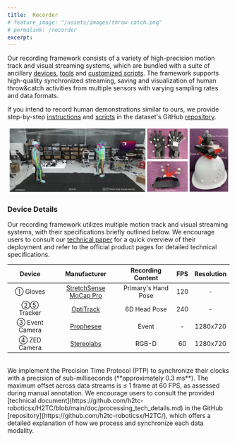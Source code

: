 ```yaml
---
title:  Recorder
# feature_image: "/assets/images/throw-catch.png"
# permalink: /recorder
excerpt: 
---
```


Our recording framework consists of a variety of high-precision
motion track and visual streaming systems, which are
bundled with a suite of ancillary [devices](#device-details), [tools](https://github.com/h2tc-roboticsx/H2TC/tree/main/src/tools) and
[customized scripts](https://github.com/h2tc-roboticsx/H2TC/tree/main/src). The framework supports high-quality
synchronized streaming, saving and visualization of human
throw&catch activities from multiple sensors with varying
sampling rates and data formats. 

If you intend to record human demonstrations similar to ours, we provide step-by-step [instructions](https://github.com/h2tc-roboticsx/H2TC/tree/main#recorder) and [scripts](https://github.com/h2tc-roboticsx/H2TC/blob/main/src/recorder.py) in the dataset's GitHub [repository](https://github.com/h2tc-roboticsx/H2TC/).

<div align="center">
<img src="https://raw.githubusercontent.com/h2tc-roboticsx/H2TC/main/doc/resources/hardware.png" width=1600>
</div>


### Device Details
<!-- <table >
    <tr>
        <td  width=100>Device</td>
        <td  width=350> Manufacturer </td>
        <td  width=350> Recording Content </td>
        <td   width=350> FPS </td>
        <td   width=350> Resolution </td>
    </tr>
    <tr>
        <td  >① Gloves</td>
        <td ><a href=https://stretchsense.com/> StretchSense MoCap Pro</a> </td>
        <td  > Primary's Hand Pose </td>
        <td  > 120 </td>
        <td  > - </td>
    </tr>
    <tr>
        <td  >① Gloves</td>
        <td ><a href=https://stretchsense.com/> StretchSense MoCap Pro</a> </td>
        <td  > Primary's Hand Pose </td>
        <td  > 120 </td>
        <td  > - </td>
    </tr>
</table  > -->

Our recording framework utilizes multiple motion track and visual streaming systems,  with their specifications briefly outlined below.
We encourage users to consult our [technical paper](https://h2tc-roboticsx.github.io/underreview/) for a quick overview of their deployment and refer to the official product pages for detailed technical specifications.


| Device | Manufacturer | Recording Content |FPS |Resolution  |
|:-----:|:-----:|:-----:|:-----:|:-----:|
| ① Gloves | [StretchSense MoCap Pro](https://stretchsense.com/) | Primary's Hand Pose | 120 | - |
| ②⑤ Tracker | [OptiTrack](https://optitrack.com/) |  6D Head Pose | 240 | - |
| ③ Event Camera | [Prophesee](https://www.prophesee.ai/) | Event | - | 1280x720 |
| ④ ZED Camera | [Stereolabs](https://www.stereolabs.com/zed-2/) |  RGB-D | 60 | 1280x720 |

<br>
We implement the Precision Time Protocol (PTP) to synchronize their clocks with a precision of sub-milliseconds (**approximately 0.3 ms**). The maximum offset across data streams is ≤ 1 frame at 60 FPS, as assessed during manual annotation. We encourage users to consult the provided [technical document](https://github.com/h2tc-roboticsx/H2TC/blob/main/doc/processing_tech_details.md) in the GitHub [repository](https://github.com/h2tc-roboticsx/H2TC/), which offers a detailed explanation of how we process and synchronize each data modality.


<!-- | ⑥⑦ Human Skeleton | [Stereolabs](https://www.stereolabs.com/zed-2/) |  RGB-D | - | 1280x720 | -->


<!-- #### Manual Guide

Our recorder integrates the functionality of arranging the content to be recorded, recording with multiple devices, and annotating the result of the recording into one user-friendly interactive program. 

**First**, enable all recording devices and ensure each of them function smoothly. Three ZED cameras and one Prophesee event camera should be wired to the host where the recorder program is supposed to run. StretchSense MoCap Pro gloves should be wireless connected to a Windows machine with its official client software Hand Engine running. OptiTrack server can be either operated on a separate host, recommended by us, or on the same host as any of the two aforementioned ones a.l.a. the computational resource allows and the performance will not be thus compromised. You may need to configure the firewall on each machine to allow the smooth (UDP) communication among them.

**Second**, update the configuration in our OptiTrack NatNet client code and rebuild the NatNet client. You need to set the values of OptiTrack server IP address (TODO Variable Name), recorder IP address (TODO Variable Name), and recorder port (TODO Variable Name) according to your network setting in the file `/recording/Optitrack_NatNet_client/src/example_main.cpp`.  TODO rebuild instruction

```p

```

**Third**, initialize your lists of subjects and objects in the corresponding files `/register/subjects.csv` and `/register/objects.csv` respectively. Each subject and object should lie in a new line. Please check the sample lists in our repository for detailed format.

**Next**, launch the main recorder application:

```

```

and the NatNet client:

```

```

now you should be able to see the prompt indicating that these two applications have successfully communicated with each other, if everything goes well, as shown blow 

TODO pictures of connection established.

**Last**, operate the main recorder to record following the interactive instruction. The main recorder will automatically communicate with and command Hand Engine and NatNet client to record. Nevertheless, we do recommend you to regularly check Hand Engine and NatNet client to see if bug.

TODO picture of a complete take -->
